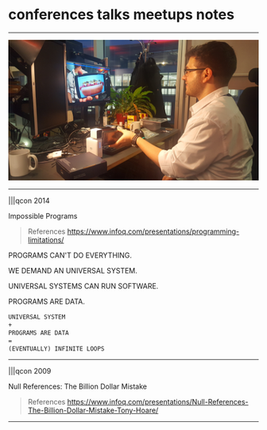 # conferences talks meetups notes

---

![aws-deeplens-2017](conferences-aws-re-invent-2017-highlights-presentation-las-vegas-usa/AWS%20DeepLens%20Hot%20dog%20camera%202018-02-22%20alk8915.jpg)

---

<!-- # conferences notes -->

|||qcon 2014

Impossible Programs

> References
> <https://www.infoq.com/presentations/programming-limitations/>

PROGRAMS CAN'T DO EVERYTHING.

WE DEMAND AN UNIVERSAL SYSTEM.

UNIVERSAL SYSTEMS CAN RUN SOFTWARE.

PROGRAMS ARE DATA.

```text
UNIVERSAL SYSTEM
+
PROGRAMS ARE DATA
=
(EVENTUALLY) INFINITE LOOPS
```

---

|||qcon 2009

Null References: The Billion Dollar Mistake

> References
> <https://www.infoq.com/presentations/Null-References-The-Billion-Dollar-Mistake-Tony-Hoare/>

---
